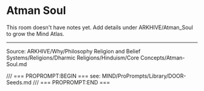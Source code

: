 # Atman Soul

This room doesn't have notes yet. Add details under ARKHIVE/Atman_Soul to grow the Mind Atlas.

---
Source: ARKHIVE/Why/Philosophy Religion and Belief Systems/Religions/Dharmic Religions/Hinduism/Core Concepts/Atman-Soul.md

/// === PROPROMPT:BEGIN ===
see: MIND/ProPrompts/Library/DOOR-Seeds.md
/// === PROPROMPT:END ===
